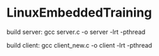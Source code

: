 # LinuxEmbeddedTraining
build server: gcc server.c -o server -lrt -pthread

build client: gcc client_new.c -o client -lrt -pthread
